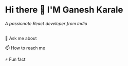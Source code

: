 <h1 style="text:center;">  Hi there 👋 I'M Ganesh Karale</h1>
<h6>A passionate React developer from India</h6>
<p>💬 Ask me about</p>
<p>📫 How to reach me</p>
<p>⚡ Fun fact</p>


<!--
**Ganesh15212/Ganesh15212** is a ✨ _special_ ✨ repository because its `README.md` (this file) appears on your GitHub profile.

Here are some ideas to get you started:

- 
-<h5> 💬 Ask me about</h5> 

I'm a passionate software developer with a keen interest in web development and open-source projects.
- 📫 How to reach me: ...
- 😄 Pronouns: ...
- ⚡ Fun fact: ...
-->
